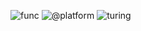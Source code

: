 
![func](https://user-images.githubusercontent.com/185555/184804978-0a4b15f0-9cf5-447d-b717-bda480370b51.png)
![@platform](https://user-images.githubusercontent.com/185555/88729229-76ac1280-d187-11ea-81c6-14146ec64848.png)
![turing](https://user-images.githubusercontent.com/185555/184806246-4501d5e0-ed2b-44e7-9b97-d59b44ce6a1f.png)

